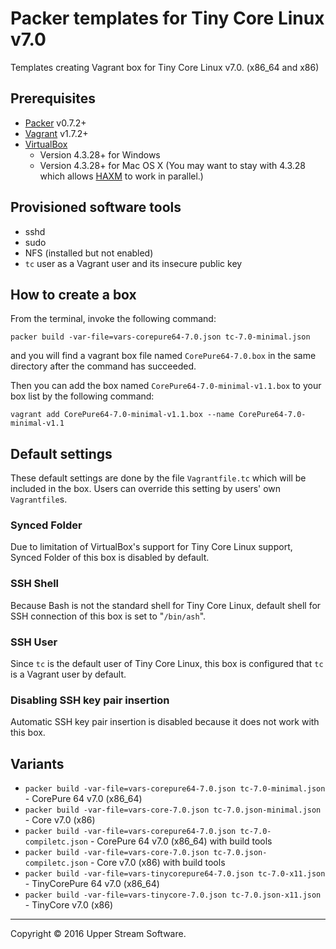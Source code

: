 # Packer templates for Tiny Core Linux v7.0

Templates creating Vagrant box for Tiny Core Linux v7.0. (x86_64 and x86)

## Prerequisites

* [Packer] v0.7.2+
* [Vagrant] v1.7.2+
* [VirtualBox]
	* Version 4.3.28+ for Windows
	* Version 4.3.28+ for Mac OS X (You may want to stay with 4.3.28 which allows [HAXM] to work in parallel.)

[Packer]: https://www.packer.io/ "Packer by HashiCorp"
[Vagrant]: https://www.vagrantup.com/ "Vagrant"
[VirtualBox]: https://www.virtualbox.org/ "Oracle VM VirtualBox"
[HAXM]: https://software.intel.com/en-us/android/articles/intel-hardware-accelerated-execution-manager
        "Intel&reg; Hardware Accelerated Execution Manager"

## Provisioned software tools

* sshd
* sudo
* NFS (installed but not enabled)
* `tc` user as a Vagrant user and its insecure public key

## How to create a box

From the terminal, invoke the following command:

	packer build -var-file=vars-corepure64-7.0.json tc-7.0-minimal.json

and you will find a vagrant box file named `CorePure64-7.0.box`
in the same directory after the command has succeeded.

Then you can add the box named `CorePure64-7.0-minimal-v1.1.box` to your box list
by the following command:

	vagrant add CorePure64-7.0-minimal-v1.1.box --name CorePure64-7.0-minimal-v1.1

## Default settings

These default settings are done by the file `Vagrantfile.tc` which will be included in the box.
Users can override this setting by users' own `Vagrantfile`s.

### Synced Folder

Due to limitation of VirtualBox's support for Tiny Core Linux support, Synced Folder of this box is disabled by default.

### SSH Shell

Because Bash is not the standard shell for Tiny Core Linux, default shell for SSH connection of this box
is set to "`/bin/ash`".

### SSH User

Since `tc` is the default user of Tiny Core Linux, this box is configured that `tc` is a Vagrant user by default.

### Disabling SSH key pair insertion

Automatic SSH key pair insertion is disabled because it does not work with this box. 

## Variants

* `packer build -var-file=vars-corepure64-7.0.json tc-7.0-minimal.json` - CorePure 64 v7.0 (x86_64)
* `packer build -var-file=vars-core-7.0.json tc-7.0.json-minimal.json` - Core v7.0 (x86)
* `packer build -var-file=vars-corepure64-7.0.json tc-7.0-compiletc.json` - CorePure 64 v7.0 (x86_64) with build tools
* `packer build -var-file=vars-core-7.0.json tc-7.0.json-compiletc.json` - Core v7.0 (x86) with build tools
* `packer build -var-file=vars-tinycorepure64-7.0.json tc-7.0-x11.json` - TinyCorePure 64 v7.0 (x86_64)
* `packer build -var-file=vars-tinycore-7.0.json tc-7.0.json-x11.json` - TinyCore v7.0 (x86)

- - -

Copyright &copy; 2016 Upper Stream Software.
